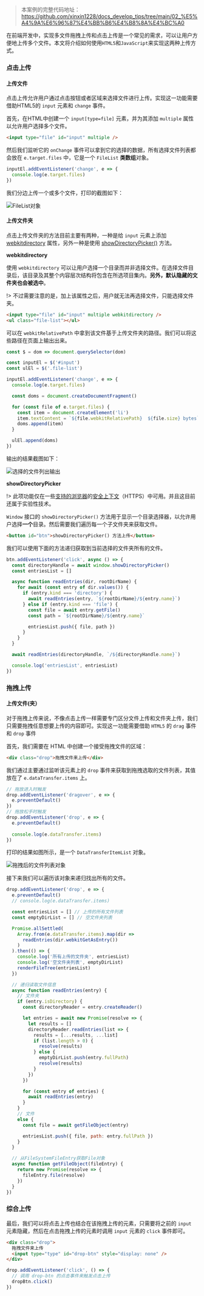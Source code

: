 > 本案例的完整代码地址：https://github.com/xinxin1228/docs_develop_tips/tree/main/02_%E5%A4%9A%E6%96%87%E4%BB%B6%E4%B8%8A%E4%BC%A0

在前端开发中，实现多文件拖拽上传和点击上传是一个常见的需求，可以让用户方便地上传多个文件。本文将介绍如何使用`HTML5`和`JavaScript`来实现这两种上传方式。

### 点击上传

#### 上传文件

点击上传允许用户通过点击按钮或者区域来选择文件进行上传。实现这一功能需要借助HTML5的 `input` 元素和 `change` 事件。

首先，在HTML中创建一个 `input[type=file]` 元素，并为其添加 `multiple` 属性以允许用户选择多个文件。

```html
<input type="file" id="input" multiple />
```

然后我们监听它的 `onChange` 事件可以拿到它的选择的数据，所有选择文件列表都会放在 `e.target.files` 中，它是一个 `FileList` **类数组**对象。

```js
inputEl.addEventListener('change', e => {
  console.log(e.target.files)
})
```

我们分边上传一个或多个文件，打印的截图如下：

![FileList对象](../image/开发技巧/02.png)

#### 上传文件夹

点击上传文件夹的方法目前主要有两种，一种是给 `input` 元素上添加 [webkitdirectory](https://developer.mozilla.org/zh-CN/docs/Web/API/HTMLInputElement/webkitdirectory) 属性，另外一种是使用 [showDirectoryPicker()](https://developer.mozilla.org/zh-CN/docs/Web/API/Window/showDirectoryPicker) 方法。

**webkitdirectory**

使用 `webkitdirectory` 可以让用户选择一个目录而并非选择文件。在选择文件目录后，该目录及其整个内容层次结构将包含在所选项目集内。**另外，默认隐藏的文件夹也会被选中**。

!> 不过需要注意的是，加上该属性之后，用户就无法再选择文件，只能选择文件夹。

```html
<input type="file" id="input" multiple webkitdirectory />
<ul class="file-list"></ul>
```

可以在 `webkitRelativePath` 中拿到该文件基于上传文件夹的路径。我们可以将这些路径在页面上输出出来。

```js
const $ = dom => document.querySelector(dom)

const inputEl = $('#input')
const ulEl = $('.file-list')

inputEl.addEventListener('change', e => {
  console.log(e.target.files)

  const doms = document.createDocumentFragment()

  for (const file of e.target.files) {
    const item = document.createElement('li')
    item.textContent = `${file.webkitRelativePath}  ${file.size} bytes`
    doms.append(item)
  }

  ulEl.append(doms)
})
```

输出的结果截图如下：

![选择的文件列出输出](../image/开发技巧/03.png)

**showDirectoryPicker**

!>  此项功能仅在一些[支持的浏览器](https://developer.mozilla.org/zh-CN/docs/Web/API/Window/showDirectoryPicker#浏览器兼容性)的[安全上下文](https://developer.mozilla.org/zh-CN/docs/Web/Security/Secure_Contexts)（HTTPS）中可用。并且这目前还属于实验性技术。

`Window` 接口的 `showDirectoryPicker()` 方法用于显示一个目录选择器，以允许用户选择**一个**目录。然后需要我们遍历每一个子文件夹来获取文件。

```html
<button id="btn">showDirectoryPicker() 方法上传</button>
```

我们可以使用下面的方法递归获取到当前选择的文件夹所有的文件。

```js
btn.addEventListener('click', async () => {
  const directoryHandle = await window.showDirectoryPicker()
  const entriesList = []

  async function readEntries(dir, rootDirName) {
    for await (const entry of dir.values()) {
      if (entry.kind === 'directory') {
        await readEntries(entry, `${rootDirName}/${entry.name}`)
      } else if (entry.kind === 'file') {
        const file = await entry.getFile()
        const path = `${rootDirName}/${entry.name}`

        entriesList.push({ file, path })
      }
    }
  }

  await readEntries(directoryHandle, `/${directoryHandle.name}`)

  console.log('entriesList', entriesList)
})
```

### 拖拽上传

#### 上传文件(夹）

对于拖拽上传来说，不像点击上传一样需要专门区分文件上传和文件夹上传，我们只需要拖拽任意想要上传的内容即可。实现这一功能需要借助 `HTML5` 的 `drag` 事件和 `drop` 事件

首先，我们需要在 HTML 中创建一个接受拖拽文件的区域：

```html
<div class="drop">拖拽文件来上传</div>
```

我们通过主要通过监听该元素上的 `drop` 事件来获取到拖拽选取的文件列表，其值放在了 `e.dataTransfer.items` 上。

```js
// 拖放进入时触发
drop.addEventListener('dragover', e => {
  e.preventDefault()
})
// 拖放松手时触发
drop.addEventListener('drop', e => {
  e.preventDefault()
  
  console.log(e.dataTransfer.items)
})
```

打印的结果如图所示，是一个 `DataTransferItemList` 对象。

![拖拽后的文件列表对象](../image/开发技巧/04.png)

接下来我们可以遍历该对象来递归找出所有的文件。

```js
drop.addEventListener('drop', e => {
  e.preventDefault()
  // console.log(e.dataTransfer.items)

  const entriesList = [] // 上传的所有文件列表
  const emptyDirList = [] // 空文件夹列表

  Promise.allSettled(
    Array.from(e.dataTransfer.items).map(dir =>
      readEntries(dir.webkitGetAsEntry())
    )
  ).then(() => {
    console.log('所有上传的文件夹', entriesList)
    console.log('空文件夹列表', emptyDirList)
    renderFileTree(entriesList)
  })

  // 递归读取文件信息
  async function readEntries(entry) {
    // 文件夹
    if (entry.isDirectory) {
      const directoryReader = entry.createReader()

      let entries = await new Promise(resolve => {
        let results = []
        directoryReader.readEntries(list => {
          results = [...results, ...list]
          if (list.length > 0) {
            resolve(results)
          } else {
            emptyDirList.push(entry.fullPath)
            resolve(results)
          }
        })
      })

      for (const entry of entries) {
        await readEntries(entry)
      }
    }
    // 文件
    else {
      const file = await getFileObject(entry)

      entriesList.push({ file, path: entry.fullPath })
    }
  }

  // 从FileSystemFileEntry获取File对象
  async function getFileObject(fileEntry) {
    return new Promise(resolve => {
      fileEntry.file(resolve)
    })
  }
})
```

### 综合上传

最后，我们可以将点击上传也结合在该拖拽上传的元素，只需要将之前的 `input` 元素隐藏，然后在点击拖拽上传的元素时调用 `input` 元素的 `click` 事件即可。

```html
<div class="drop">
  拖拽文件来上传
  <input type="type" id="drop-btn" style="display: none" />
</div>
```

```js
drop.addEventListener('click', () => {
  // 调用 drop-btn 的点击事件来触发点击上传
  dropBtn.click()
})
```

